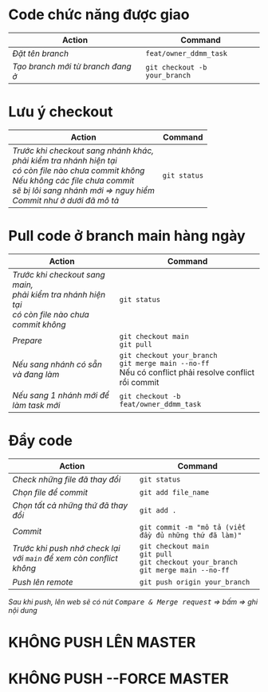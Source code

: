 <h1>Code chức năng được giao</h1>

|Action|Command
|-|-
|*Đặt tên branch*|```feat/owner_ddmm_task```
|*Tạo branch mới từ branch đang ở*|```git checkout -b your_branch```

<h1>Lưu ý checkout</h1>

|Action|Command
|-|-
|*Trước khi checkout sang nhánh khác, <br> phải kiểm tra nhánh hiện tại <br> có còn file nào chưa commit không <br> Nếu không các file chưa commit <br> sẽ bị lôi sang nhánh mới => nguy hiểm <br> Commit như ở dưới đã mô tả*|```git status```

<h1>Pull code ở branch main hàng ngày</h1>

|Action|Command
|-|-
|*Trước khi checkout sang main, <br> phải kiểm tra nhánh hiện tại <br> có còn file nào chưa commit không*|```git status```
|*Prepare*|```git checkout main```<br>```git pull```
|*Nếu sang nhánh có sẵn và đang làm*|```git checkout your_branch```<br>```git merge main --no-ff``` <br> Nếu có conflict phải resolve conflict rồi commit
|*Nếu sang 1 nhánh mới để làm task mới*|```git checkout -b feat/owner_ddmm_task```

<h1>Đẩy code</h1>

|Action|Command
|-|-
|*Check những file đã thay đổi*|```git status```
|*Chọn file để commit*|```git add file_name```
|*Chọn tất cả những thứ đã thay đổi*|```git add .```
|*Commit*|```git commit -m "mô tả (viết đầy đủ những thứ đã làm)"```
|*Trước khi push nhớ check lại với `main` để xem còn conflict không*|```git checkout main``` <br>```git pull``` <br>```git checkout your_branch``` <br>```git merge main --no-ff``` <br>
|*Push lên remote*|```git push origin your_branch```

*Sau khi push, lên web sẽ có nút <kbd>Compare & Merge request</kbd> => bấm => ghi nội dung* <br>


<h1>KHÔNG PUSH LÊN MASTER</h1>
<h1>KHÔNG PUSH --FORCE MASTER</h1>
